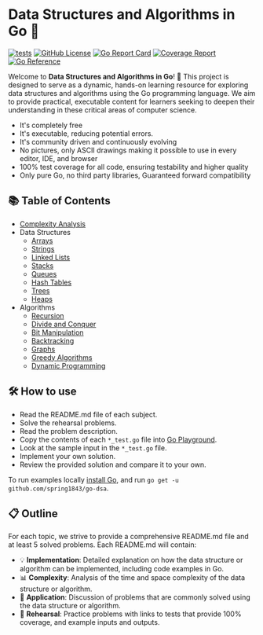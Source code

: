 # Data Structures and Algorithms in Go 🚀

[![tests](https://github.com/spring1843/go-dsa/actions/workflows/tests.yaml/badge.svg)](https://github.com/spring1843/go-dsa/actions/workflows/tests.yaml)
[![GitHub License](https://img.shields.io/badge/License-Apache%202.0-ff69b4.svg)](https://github.com/aws/karpenter/blob/main/LICENSE)
[![Go Report Card](https://goreportcard.com/badge/github.com/spring1843/go-dsa)](https://goreportcard.com/report/github.com/spring1843/go-dsa)
[![Coverage Report](https://coveralls.io/repos/github/spring1843/go-dsa/badge.svg?branch=main)](https://coveralls.io/github/spring1843/go-dsa?branch=main)
[![Go Reference](https://pkg.go.dev/badge/github.com/spring1843/go-dsa.svg)](https://pkg.go.dev/github.com/spring1843/go-dsa)

Welcome to **Data Structures and Algorithms in Go**! 🎉 This project is designed to serve as a dynamic, hands-on learning resource for exploring data structures and algorithms using the Go programming language. We aim to provide practical, executable content for learners seeking to deepen their understanding in these critical areas of computer science.

* It's completely free
* It's executable, reducing potential errors.
* It's community driven and continuously evolving
* No pictures, only ASCII drawings making it possible to use in every editor, IDE, and browser
* 100% test coverage for all code, ensuring testability and higher quality
* Only pure Go, no third party libraries, Guaranteed forward compatibility

## 📚 Table of Contents

* [Complexity Analysis](complexity.md)
* Data Structures
    * [Arrays](./array)
    * [Strings](./strings)
    * [Linked Lists](./linkedlist)
    * [Stacks](./stack)
    * [Queues](./queue)
    * [Hash Tables](./hashtable)
    * [Trees](./tree)
    * [Heaps](./heap)
* Algorithms
    * [Recursion](./recursion)
    * [Divide and Conquer](dnc)
    * [Bit Manipulation](./bit)
    * [Backtracking](./backtracking)
    * [Graphs](./graph)
    * [Greedy Algorithms](./greedy)
    * [Dynamic Programming](./dp)

## 🛠️ How to use

* Read the README.md file of each subject.
* Solve the rehearsal problems.
* Read the problem description.
* Copy the contents of each `*_test.go` file into [Go Playground](https://go.dev/play/).
* Look at the sample input in the `*_test.go` file.
* Implement your own solution.
* Review the provided solution and compare it to your own.

To run examples locally [install Go](https://go.dev/doc/install), and run `go get -u github.com/spring1843/go-dsa`.

## 📋 Outline

For each topic, we strive to provide a comprehensive README.md file and at least 5 solved problems. Each README.md will contain:

* 💡 **Implementation**: Detailed explanation on how the data structure or algorithm can be implemented, including code examples in Go.
* 📊 **Complexity**: Analysis of the time and space complexity of the data structure or algorithm.
* 🎯 **Application**: Discussion of problems that are commonly solved using the data structure or algorithm.
* 📝 **Rehearsal**: Practice problems with links to tests that provide 100% coverage, and example inputs and outputs.
